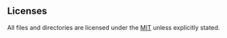 
## Licenses

All files and directories are licensed under the [MIT](https://opensource.org/licenses/mit-license.php) unless explicitly stated.
